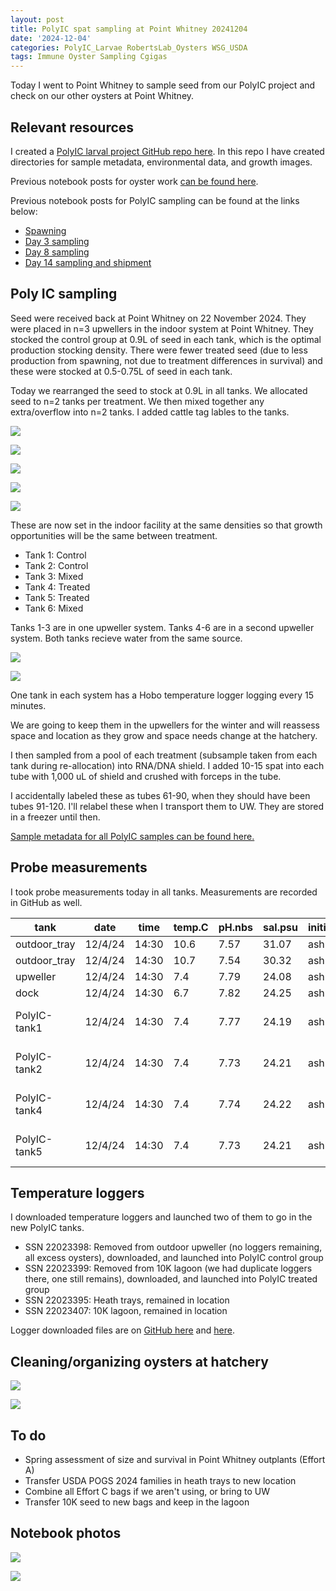 ```yaml
---
layout: post
title: PolyIC spat sampling at Point Whitney 20241204
date: '2024-12-04'
categories: PolyIC_Larvae RobertsLab_Oysters WSG_USDA
tags: Immune Oyster Sampling Cgigas
---
```


Today I went to Point Whitney to sample seed from our PolyIC project and check on our other oysters at Point Whitney.  

## Relevant resources 

I created a [PolyIC larval project GitHub repo here](https://github.com/RobertsLab/polyIC-larvae). In this repo I have created directories for sample metadata, environmental data, and growth images.  

Previous notebook posts for oyster work [can be found here](https://ahuffmyer.github.io/ASH_Putnam_Lab_Notebook/categoryview/#wsg-usda).  

Previous notebook posts for PolyIC sampling can be found at the links below:  

- [Spawning](https://ahuffmyer.github.io/ASH_Putnam_Lab_Notebook/Spawning-at-Point-Whitney-7-October-2024/)
- [Day 3 sampling](https://ahuffmyer.github.io/ASH_Putnam_Lab_Notebook/Larval-Sampling-at-Point-Whitney-10-October-2024/)
- [Day 8 sampling](https://ahuffmyer.github.io/ASH_Putnam_Lab_Notebook/Larval-sampling-at-Point-Whitney-15-October/) 
- [Day 14 sampling and shipment](https://ahuffmyer.github.io/ASH_Putnam_Lab_Notebook/Larval-sampling-at-Point-Whitney-21-October/) 

## Poly IC sampling 

Seed were received back at Point Whitney on 22 November 2024. They were placed in n=3 upwellers in the indoor system at Point Whitney. They stocked the control group at 0.9L of seed in each tank, which is the optimal production stocking density. There were fewer treated seed (due to less production from spawning, not due to treatment differences in survival) and these were stocked at 0.5-0.75L of seed in each tank.  

Today we rearranged the seed to stock at 0.9L in all tanks. We allocated seed to n=2 tanks per treatment. We then mixed together any extra/overflow into n=2 tanks. I added cattle tag lables to the tanks. 

![](https://github.com/AHuffmyer/ASH_Putnam_Lab_Notebook/blob/master/images/NotebookImages/oysters/wsg_usda/20241204/tank1.jpeg?raw=true)

![](https://github.com/AHuffmyer/ASH_Putnam_Lab_Notebook/blob/master/images/NotebookImages/oysters/wsg_usda/20241204/tank2.jpeg?raw=true)

![](https://github.com/AHuffmyer/ASH_Putnam_Lab_Notebook/blob/master/images/NotebookImages/oysters/wsg_usda/20241204/tank3.jpeg?raw=true)

![](https://github.com/AHuffmyer/ASH_Putnam_Lab_Notebook/blob/master/images/NotebookImages/oysters/wsg_usda/20241204/pic1.jpeg?raw=true)

![](https://github.com/AHuffmyer/ASH_Putnam_Lab_Notebook/blob/master/images/NotebookImages/oysters/wsg_usda/20241204/pic2.jpeg?raw=true)

These are now set in the indoor facility at the same densities so that growth opportunities will be the same between treatment.  

- Tank 1: Control 
- Tank 2: Control
- Tank 3: Mixed 
- Tank 4: Treated
- Tank 5: Treated 
- Tank 6: Mixed 

Tanks 1-3 are in one upweller system. Tanks 4-6 are in a second upweller system. Both tanks recieve water from the same source. 

![](https://github.com/AHuffmyer/ASH_Putnam_Lab_Notebook/blob/master/images/NotebookImages/oysters/wsg_usda/20241204/pic3.jpeg?raw=true)

![](https://github.com/AHuffmyer/ASH_Putnam_Lab_Notebook/blob/master/images/NotebookImages/oysters/wsg_usda/20241204/pic4.jpeg?raw=true)

One tank in each system has a Hobo temperature logger logging every 15 minutes.  

We are going to keep them in the upwellers for the winter and will reassess space and location as they grow and space needs change at the hatchery.  

I then sampled from a pool of each treatment (subsample taken from each tank during re-allocation) into RNA/DNA shield. I added 10-15 spat into each tube with 1,000 uL of shield and crushed with forceps in the tube. 

I accidentally labeled these as tubes 61-90, when they should have been tubes 91-120. I'll relabel these when I transport them to UW. They are stored in a freezer until then.  

[Sample metadata for all PolyIC samples can be found here.](https://github.com/RobertsLab/polyIC-larvae/blob/main/data/rna-dna/sample_metadata.xlsx)  

## Probe measurements 

I took probe measurements today in all tanks. Measurements are recorded in GitHub as well.  

| tank         | date    | time  | temp.C | pH.nbs | sal.psu | initials | notes                 |
|--------------|---------|-------|--------|--------|---------|----------|-----------------------|
| outdoor_tray | 12/4/24 | 14:30 | 10.6   | 7.57   | 31.07   | ash      | top                   |
| outdoor_tray | 12/4/24 | 14:30 | 10.7   | 7.54   | 30.32   | ash      | middle                |
| upweller     | 12/4/24 | 14:30 | 7.4    | 7.79   | 24.08   | ash      | broodstock            |
| dock         | 12/4/24 | 14:30 | 6.7    | 7.82   | 24.25   | ash      | seed                  |
| PolyIC-tank1 | 12/4/24 | 14:30 | 7.4    | 7.77   | 24.19   | ash      | PolyIC-larvae-control |
| PolyIC-tank2 | 12/4/24 | 14:30 | 7.4    | 7.73   | 24.21   | ash      | PolyIC-larvae-control |
| PolyIC-tank4 | 12/4/24 | 14:30 | 7.4    | 7.74   | 24.22   | ash      | PolyIC-larvae-treated |
| PolyIC-tank5 | 12/4/24 | 14:30 | 7.4    | 7.73   | 24.21   | ash      | PolyIC-larvae-treated |

## Temperature loggers 

I downloaded temperature loggers and launched two of them to go in the new PolyIC tanks.  

- SSN 22023398: Removed from outdoor upweller (no loggers remaining, all excess oysters), downloaded, and launched into PolyIC control group  
- SSN 22023399: Removed from 10K lagoon (we had duplicate loggers there, one still remains), downloaded, and launched into PolyIC treated group
- SSN 22023395: Heath trays, remained in location 
- SSN 22023407: 10K lagoon, remained in location

Logger downloaded files are on [GitHub here](https://github.com/RobertsLab/project-gigas-conditioning/tree/main/data/environmental/loggers/point_whitney/for-analysis) and [here](https://github.com/RobertsLab/10K-seed-Cgigas/tree/main/data/loggers). 

## Cleaning/organizing oysters at hatchery 

![](https://github.com/AHuffmyer/ASH_Putnam_Lab_Notebook/blob/master/images/NotebookImages/oysters/wsg_usda/20241204/pic5.jpeg?raw=true)

![](https://github.com/AHuffmyer/ASH_Putnam_Lab_Notebook/blob/master/images/NotebookImages/oysters/wsg_usda/20241204/pic6.jpeg?raw=true)

## To do 

- Spring assessment of size and survival in Point Whitney outplants (Effort A) 
- Transfer USDA POGS 2024 families in heath trays to new location 
- Combine all Effort C bags if we aren't using, or bring to UW 
- Transfer 10K seed to new bags and keep in the lagoon 

## Notebook photos 

![](https://github.com/AHuffmyer/ASH_Putnam_Lab_Notebook/blob/master/images/NotebookImages/oysters/wsg_usda/20241204/nb1.jpeg?raw=true)

![](https://github.com/AHuffmyer/ASH_Putnam_Lab_Notebook/blob/master/images/NotebookImages/oysters/wsg_usda/20241204/nb2.jpeg?raw=true)